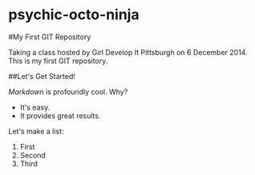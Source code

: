 psychic-octo-ninja
==================

#My First GIT Repository

Taking a class hosted by Girl Develop It Pittsburgh on 6 December 2014. This is my first GIT repository.

##Let's Get Started!

*Markdown* is profoundly cool. Why?

- It's easy.
- It provides great results.

Let's make a list:

1. First
1. Second
1. Third
